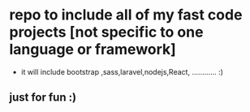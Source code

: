 # repo to include all of my fast code projects [not specific to one language or framework]

* it will include bootstrap ,sass,laravel,nodejs,React, ............ :) 

## just for fun :)